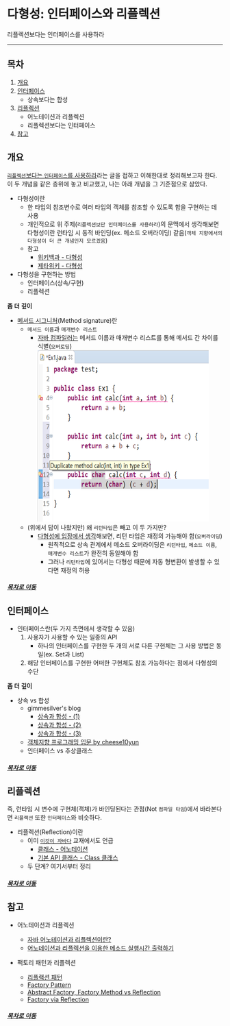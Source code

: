 다형성: 인터페이스와 리플렉션
=====
리플렉션보다는 인터페이스를 사용하라
- - -
## 목차
1. [개요](#개요)
2. [인터페이스](#인터페이스)
	* 상속보다는 합성
3. [리플렉션](#리플렉션)
	* 어노테이션과 리플렉션
	* 리플렉션보다는 인터페이스
4. [참고](#참고)

## 개요
[`리플렉션`보다는 `인터페이스`를 사용하라](https://jaehun2841.github.io/2019/03/03/effective-java-item65/#%EC%84%9C%EB%A1%A0)라는 글을 접하고 이해한대로 정리해보고자 한다. 이 두 개념을 같은 층위에 놓고 비교했고, 나는 아래 개념을 그 기준점으로 삼았다.  

* 다형성이란
	* 한 타입의 참조변수로 여러 타입의 객체를 참조할 수 있도록 함을 구현하는 데 사용
	* 개인적으로 위 주제(`리플렉션보단 인터페이스를 사용하라`)의 문맥에서 생각해보면 다형성이란 런타임 시 동적 바인딩(ex. 메소드 오버라이딩) 같음(`객체 지향에서의 다형성이 더 큰 개념인지 모르겠음`)
	* 참고
		* [위키백과 - 다형성](https://ko.wikipedia.org/wiki/%EB%8B%A4%ED%98%95%EC%84%B1_(%EC%BB%B4%ED%93%A8%ED%84%B0_%EA%B3%BC%ED%95%99))
		* [제타위키 - 다형성](https://zetawiki.com/wiki/%EB%8B%A4%ED%98%95%EC%84%B1)
* 다형성을 구현하는 방법
	* 인터페이스(상속/구현)
	* 리플렉션

**좀 더 깊이**

* [메서드 시그니처](https://wanna-b.tistory.com/75)(Method signature)란
	* `메서드 이름`과 `매개변수 리스트`
		* [자바 컴파일러는](https://stackoverflow.com/questions/16149285/does-a-methods-signature-in-java-include-its-return-type) 메서드 이름과 매개변수 리스트를 통해 메서드 간 차이를 식별(`오버로딩`)  
		<img src="../../img/overload_compiler.png" width="400" height="400"></br>
	* (위에서 답이 나왔지만) 왜 `리턴타입`은 빼고 이 두 가지만?
		* [다형성에 입장에서 생각](https://bitsoul.tistory.com/55)해보면, 리턴 타입은 재정의 가능해야 함(`오버라이딩`)
			* 원칙적으로 상속 관계에서 메소드 오버라이딩은 `리턴타입`, `메소드 이름`, `매개변수 리스트`가 완전히 동일해야 함
			* 그러나 `리턴타입`에 있어서는 다형성 때문에 자동 형변환이 발생할 수 있다면 재정의 허용
	
##### [목차로 이동](#목차)
	
## 인터페이스
* 인터페이스란(두 가지 측면에서 생각할 수 있음)
	1. 사용자가 사용할 수 있는 일종의 API
		* 하나의 인터페이스를 구현한 두 개의 서로 다른 구현체는 그 사용 방법은 동일(ex. Set과 List)
	2. 해당 인터페이스를 구현한 어떠한 구현체도 참조 가능하다는 점에서 다형성의 수단

**좀 더 깊이**
	
* 상속 vs 합성
	* gimmesilver's blog
		* [상속과 합성 - (1)](http://agbird.egloos.com/615107)
		* [상속과 합성 - (2)](http://agbird.egloos.com/615166)
		* [상속과 합성 - (3)](http://agbird.egloos.com/615237)
	* [객체지향 프로그래밍 입문 by cheese10yun](https://github.com/cheese10yun/TIL/blob/master/OOP/%EA%B0%9D%EC%B2%B4-%EC%A7%80%ED%96%A5-%ED%94%84%EB%A1%9C%EA%B7%B8%EB%9E%98%EB%B0%8D-%EC%9E%85%EB%AC%B8.md)
	* 인터페이스 vs 추상클래스
	
##### [목차로 이동](#목차)
	
## 리플렉션
즉, 런타임 시 변수에 구현체(객체)가 바인딩된다는 관점(Not `컴파일 타임`)에서 바라본다면 `리플랙션` 또한 `인터페이스`와 비슷하다.  

* 리플렉션(Reflection)이란
	* 이미 [`이것이 자바다`](https://github.com/nara1030/ThisIsJava) 교재에서도 언급
		* [클래스 - 어노테이션](https://github.com/nara1030/ThisIsJava/blob/master/docs/%ED%81%B4%EB%9E%98%EC%8A%A4.md)
		* [기본 API 클래스 - Class 클래스](https://github.com/nara1030/ThisIsJava/blob/master/docs/%EA%B8%B0%EB%B3%B8%20API%20%ED%81%B4%EB%9E%98%EC%8A%A4.md)
	* 두 단계? 여기서부터 정리

##### [목차로 이동](#목차)

## 참고

* 어노테이션과 리플렉션
	* [자바 어노테이션과 리플렉션이란?](https://qssdev.tistory.com/27)
	* [어노테이션과 리플렉션을 이용한 메소드 실행시간 출력하기](https://118k.tistory.com/106)

* 팩토리 패턴과 리플렉션
	* [리플랙션 패턴](https://m.blog.naver.com/PostView.nhn?blogId=since890513&logNo=220220758867&proxyReferer=https%3A%2F%2Fwww.google.com%2F)
	* [Factory Pattern](https://www.oodesign.com/factory-pattern.html)
	* [Abstract Factory, Factory Method vs Reflection](https://www.linkedin.com/pulse/abstract-factory-method-vs-reflection-eman-mughal/)
	* [Factory via Reflection](http://technojeeves.com/index.php/65-java-factory-via-reflection-and-properties)
	
##### [목차로 이동](#목차)